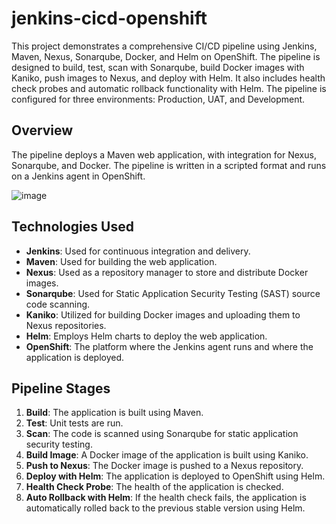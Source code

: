 # jenkins-cicd-openshift
This project demonstrates a comprehensive CI/CD pipeline using Jenkins, Maven, Nexus, Sonarqube, Docker, and Helm on OpenShift. The pipeline is designed to build, test, scan with Sonarqube, build Docker images with Kaniko, push images to Nexus, and deploy with Helm. It also includes health check probes and automatic rollback functionality with Helm. The pipeline is configured for three environments: Production, UAT, and Development.

## Overview
The pipeline deploys a Maven web application, with integration for Nexus, Sonarqube, and Docker. The pipeline is written in a scripted format and runs on a Jenkins agent in OpenShift.

![image](https://github.com/huynguyendev02/jenkins-cicd-openshift/assets/109943707/49f86ff3-2fd5-4984-814d-89495e467622)


## Technologies Used

- **Jenkins**: Used for continuous integration and delivery.
- **Maven**: Used for building the web application.
- **Nexus**: Used as a repository manager to store and distribute Docker images.
- **Sonarqube**: Used for Static Application Security Testing (SAST) source code scanning.
- **Kaniko**: Utilized for building Docker images and uploading them to Nexus repositories.
- **Helm**: Employs Helm charts to deploy the web application.
- **OpenShift**: The platform where the Jenkins agent runs and where the application is deployed.

## Pipeline Stages

1. **Build**: The application is built using Maven.
2. **Test**: Unit tests are run.
3. **Scan**: The code is scanned using Sonarqube for static application security testing.
4. **Build Image**: A Docker image of the application is built using Kaniko.
5. **Push to Nexus**: The Docker image is pushed to a Nexus repository.
6. **Deploy with Helm**: The application is deployed to OpenShift using Helm.
7. **Health Check Probe**: The health of the application is checked.
8. **Auto Rollback with Helm**: If the health check fails, the application is automatically rolled back to the previous stable version using Helm.
